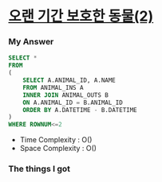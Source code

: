 # [오랜 기간 보호한 동물(2)](https://school.programmers.co.kr/learn/courses/30/lessons/59411)

### My Answer

```sql
SELECT *
FROM
(
    SELECT A.ANIMAL_ID, A.NAME
    FROM ANIMAL_INS A
    INNER JOIN ANIMAL_OUTS B
    ON A.ANIMAL_ID = B.ANIMAL_ID
    ORDER BY A.DATETIME - B.DATETIME
)
WHERE ROWNUM<=2
```

* Time Complexity : O()
* Space Complexity : O()



### The things I got
